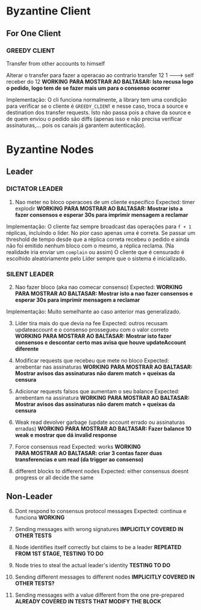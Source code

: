 # Byzantine Client
## For One Client
### GREEDY CLIENT
Transfer from other accounts to himself

Alterar o transfer para fazer a operacao ao contrario
transfer 12 1  ---> self receber do 12 
**WORKING**
**PARA MOSTRAR AO BALTASAR: Isto recusa logo o pedido, logo tem de se fazer mais um para o consenso ocorrer**

Implementação:
O cli funciona normalmente, a library tem uma condição para verificar se o cliente é `GREEDY_CLIENT` e nesse caso,
troca a source e destination dos transfer requests. Isto não passa pois a chave da source e de quem enviou o pedido são diffs
(apenas isso e não precisa verificar assinaturas,... pois os canais já garantem autenticação).

# Byzantine Nodes

## Leader
### DICTATOR LEADER
1. Nao meter no bloco operacoes de um cliente especifico 
  Expected: timer explodir
  **WORKING**
  **PARA MOSTRAR AO BALTASAR: Mostrar isto a fazer consensos e esperar 30s para imprimir mensagem a reclamar**

Implementação:
O cliente faz sempre broadcast das operações para `f + 1` réplicas, incluíndo o lider. No pior caso apenas uma é correta.
Se passar um threshold de tempo desde que a réplica correta recebeu o pedido e ainda não foi emitido nenhum bloco com o mesmo,
a réplica reclama. (Na realidade iria enviar um `complain` ou assim)
O cliente que é censurado é escolhido aleatóriamente pelo Líder sempre que o sistema é inicializado.

### SILENT LEADER
2. Nao fazer bloco (aka nao comecar consenso)
  Expected:
  **WORKING**
  **PARA MOSTRAR AO BALTASAR: Mostrar isto a nao fazer consensos e esperar 30s para imprimir mensagem a reclamar**

Implementação:
Muito semelhante ao caso anterior mas generalizado.

3. Líder tira mais do que devia na fee
  Expected: outros recusam updateaccount e o consenso prossegueu com o valor
    correto
  **WORKING**
  **PARA MOSTRAR AO BALTASAR: Mostrar isto fazer consensos e descontar certo mas avisa que houve updateAccount diferente**

4. Modificar requests que recebeu que mete no bloco
  Expected: arrebentar nas assinaturas
  **WORKING**
  **PARA MOSTRAR AO BALTASAR: Mostrar avisos das assinaturas não darem match + queixas da censura**

5. Adicionar requests falsos que aumentam o seu balance
  Expected: arrebentam na assinatura
  **WORKING**
  **PARA MOSTRAR AO BALTASAR: Mostrar avisos das assinaturas não darem match + queixas da censura**

12. Weak read devolver garbage (update account errado ou assinaturas erradas)
   **WORKING**
  **PARA MOSTRAR AO BALTASAR: Fazer balance 10 weak e mostrar que dá invalid response**

13. Force consensus read
  Expected: works
  **WORKING**  
  **PARA MOSTRAR AO BALTASAR: criar 3 contas fazer duas transferencias e um read (da trigger ao consenso)**

14. different blocks to different nodes
 Expected: either consensus doesnt progress or all decide the same

## Non-Leader

6. Dont respond to consensus protocol messages
  Expected: continua e funciona
  **WORKING**

7. Sending messages with wrong signatures
  **IMPLICITLY COVERED IN OTHER TESTS**

8. Node identifies itself correctly but claims to be a leader
  **REPEATED FROM 1ST STAGE, TESTING TO DO**

9. Node tries to steal the actual leader's identity
  **TESTING TO DO**

10. Sending different messages to different nodes
  **IMPLICITLY COVERED IN OTHER TESTS?**

11. Sending messages with a value different from the one pre-prepared
  **ALREADY COVERED IN TESTS THAT MODIFY THE BLOCK**
